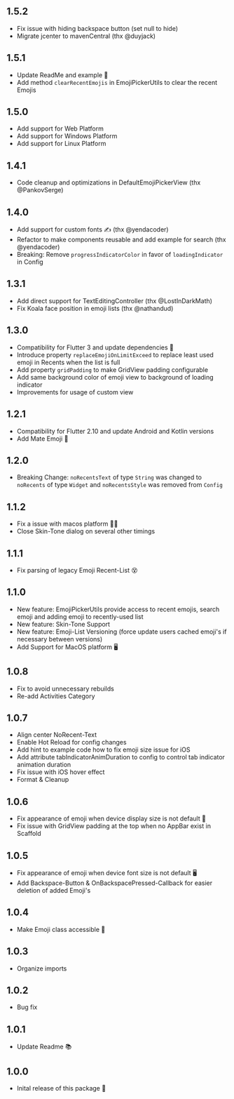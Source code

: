 ## 1.5.2
- Fix issue with hiding backspace button (set null to hide)
- Migrate jcenter to mavenCentral (thx @duyjack)

## 1.5.1
- Update ReadMe and example 📃
- Add method `clearRecentEmojis` in EmojiPickerUtils to clear the recent Emojis

## 1.5.0
- Add support for Web Platform
- Add support for Windows Platform
- Add support for Linux Platform

## 1.4.1
- Code cleanup and optimizations in DefaultEmojiPickerView (thx @PankovSerge)

## 1.4.0
- Add support for custom fonts ✍️ (thx @yendacoder)
- Refactor to make components reusable and add example for search (thx @yendacoder)
- Breaking: Remove `progressIndicatorColor` in favor of `loadingIndicator` in Config

## 1.3.1
- Add direct support for TextEditingController (thx @LostInDarkMath)
- Fix Koala face position in emoji lists (thx @nathandud)

## 1.3.0
- Compatibility for Flutter 3 and update dependencies 💙
- Introduce property `replaceEmojiOnLimitExceed` to replace least used emoji in Recents when the list is full
- Add property `gridPadding` to make GridView padding configurable 
- Add same background color of emoji view to background of loading indicator
- Improvements for usage of custom view

## 1.2.1
- Compatibility for Flutter 2.10 and update Android and Kotlin versions
- Add Mate Emoji 🧉

## 1.2.0
- Breaking Change: `noRecentsText` of type `String` was changed to `noRecents` of type `Widget` and `noRecentsStyle` was removed from `Config`

## 1.1.2
- Fix a issue with macos platform 👨‍🔧
- Close Skin-Tone dialog on several other timings

## 1.1.1
* Fix parsing of legacy Emoji Recent-List 😵

## 1.1.0
* New feature: EmojiPickerUtils provide access to recent emojis, search emoji and adding emoji to recently-used list
* New feature: Skin-Tone Support
* New feature: Emoji-List Versioning (force update users cached emoji's if necessary between versions)
* Add Support for MacOS platform 🖥

## 1.0.8

* Fix to avoid unnecessary rebuilds
* Re-add Activities Category 

## 1.0.7

* Align center NoRecent-Text
* Enable Hot Reload for config changes
* Add hint to example code how to fix emoji size issue for iOS
* Add attribute tabIndicatorAnimDuration to config to control tab indicator animation duration
* Fix issue with iOS hover effect
* Format & Cleanup

## 1.0.6

* Fix appearance of emoji when device display size is not default 👀
* Fix issue with GridView padding at the top when no AppBar exist in Scaffold

## 1.0.5

* Fix appearance of emoji when device font size is not default 🖥
* Add Backspace-Button & OnBackspacePressed-Callback for easier deletion of added Emoji's

## 1.0.4

* Make Emoji class accessible 🙌

## 1.0.3

* Organize imports

## 1.0.2

* Bug fix

## 1.0.1

* Update Readme 📚

## 1.0.0

* Inital release of this package 🎉
